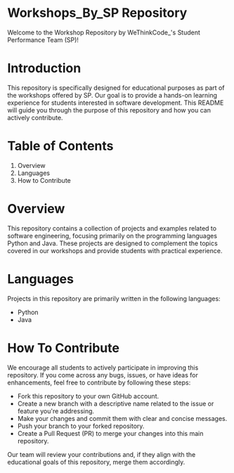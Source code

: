 # Workshops_By_SP Repository

Welcome to the Workshop Repository by WeThinkCode_'s Student Performance Team (SP)!

# Introduction
This repository is specifically designed for educational purposes as part of the workshops offered by SP. Our goal is to provide a hands-on learning experience for students interested in software development. This README will guide you through the purpose of this repository and how you can actively contribute.

# Table of Contents
1. Overview 
2. Languages 
3. How to Contribute 

# Overview
This repository contains a collection of projects and examples related to software engineering, focusing primarily on the programming languages Python and Java. These projects are designed to complement the topics covered in our workshops and provide students with practical experience.

# Languages
Projects in this repository are primarily written in the following languages:

- Python
- Java

# How To Contribute
We encourage all students to actively participate in improving this repository. If you come across any bugs, issues, or have ideas for enhancements, feel free to contribute by following these steps:

- Fork this repository to your own GitHub account.
- Create a new branch with a descriptive name related to the issue or feature you're addressing.
- Make your changes and commit them with clear and concise messages.
- Push your branch to your forked repository.
- Create a Pull Request (PR) to merge your changes into this main repository.

Our team will review your contributions and, if they align with the educational goals of this repository, merge them accordingly.